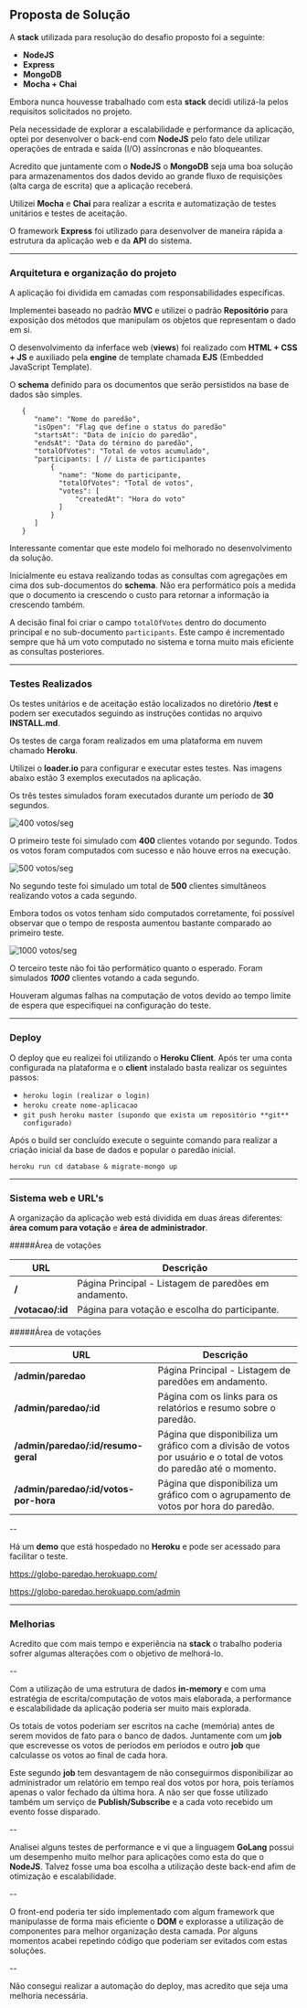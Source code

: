 ## Proposta de Solução

A **stack** utilizada para resolução do desafio proposto foi a seguinte:

+ **NodeJS**
+ **Express**
+ **MongoDB**
+ **Mocha + Chai**

Embora nunca houvesse trabalhado com esta **stack** decidi utilizá-la pelos requisitos solicitados no projeto.

Pela necessidade de explorar a escalabilidade e performance da aplicação, optei por desenvolver o back-end com **NodeJS** pelo fato dele utilizar operações de entrada e saída (I/O) assíncronas e não bloqueantes.

Acredito que juntamente com o **NodeJS** o **MongoDB** seja uma boa solução para armazenamentos dos dados devido ao grande fluxo de requisições (alta carga de escrita) que a aplicação receberá.

Utilizei **Mocha** e **Chai** para realizar a escrita e automatização de testes unitários e testes de aceitação.

O framework **Express** foi utilizado para desenvolver de maneira rápida a estrutura da aplicação web e da **API** do sistema.

---

### Arquitetura e organização do projeto

A aplicação foi dividida em camadas com responsabilidades específicas. 

Implementei baseado no padrão **MVC** e utilizei o padrão **Repositório** para exposição dos métodos que manipulam os objetos que representam o dado em si.

O desenvolvimento da inferface web (**views**) foi realizado com **HTML + CSS + JS** e auxiliado pela **engine** de template chamada **EJS** (Embedded JavaScript Template).

O **schema** definido para os documentos que serão persistidos na base de dados são simples.

```
   {
      "name": "Nome do paredão",
      "isOpen": "Flag que define o status do paredão"
      "startsAt": "Data de início do paredão",
      "endsAt": "Data do término do paredão",
      "totalOfVotes": "Total de votos acumulado",
      "participants: [ // Lista de participantes
          {
            "name": "Nome do participante,
            "totalOfVotes": "Total de votos",
            "votes": [
                "createdAt": "Hora do voto"
            ]
          }
      ]
   }
```

Interessante comentar que este modelo foi melhorado no desenvolvimento da solução.

Inicialmente eu estava realizando todas as consultas com agregações em cima dos sub-documentos do **schema**. Não era performático pois a medida que o  documento ia crescendo o custo para retornar a informação ia crescendo também.

A decisão final foi criar o campo `totalOfVotes` dentro do documento principal e no sub-documento `participants`. Este campo é incrementado sempre que há um voto computado no sistema e torna muito mais eficiente as consultas posteriores. 

---

### Testes Realizados

Os testes unitários e de aceitação estão localizados no diretório **/test** e podem ser executados seguindo as instruções contidas no arquivo **INSTALL.md**.

Os testes de carga foram realizados em uma plataforma em nuvem chamado **Heroku**. 

Utilizei o **loader.io** para configurar e executar estes testes. Nas imagens abaixo estão 3 exemplos executados na aplicação.

Os três testes simulados foram executados durante um período de **30** segundos.

![400 votos/seg](/public/img/logo.png "400 votos/seg")

O primeiro teste foi simulado com **400** clientes votando por segundo. Todos os votos foram computados com sucesso e não houve erros na execução.

![500 votos/seg](/public/img/logo.png "500 votos/seg")

No segundo teste foi simulado um total de **500** clientes simultâneos realizando votos a cada segundo. 

Embora todos os votos tenham sido computados corretamente, foi possível observar que o tempo de resposta aumentou bastante comparado ao primeiro teste.

![1000 votos/seg](/public/img/logo.png "1000 votos/seg")

O terceiro teste não foi tão performático quanto o esperado. Foram simulados ***1000*** clientes votando a cada segundo.

Houveram algumas falhas na computação de votos devido ao tempo limite de espera que especifiquei na configuração do teste.

---

### Deploy

O deploy que eu realizei foi utilizando o **Heroku Client**. Após ter uma conta configurada na plataforma e o **client** instalado basta realizar os seguintes passos:

+ `heroku login (realizar o login)`
+ `heroku create nome-aplicacao`
+ `git push heroku master (supondo que exista um repositório **git** configurado)`

Após o build ser concluído execute o seguinte comando para realizar a criação inicial da base de dados e popular o paredão inicial.

`heroku run cd database & migrate-mongo up`

---

### Sistema web e URL's

A organização da aplicação web está dividida em duas áreas diferentes: **área comum para votação** e **área de administrador**.

#####Área de votações

| URL | Descrição |
| ------ | ----------- |
| **/**   | Página Principal - Listagem de paredões em andamento. |
| **/votacao/:id** | Página para votação e escolha do participante. |

#####Área de votações

| URL | Descrição |
| ------ | ----------- |
| **/admin/paredao**   | Página Principal - Listagem de paredões em andamento. |
| **/admin/paredao/:id** | Página com os links para os relatórios e resumo sobre o paredão. |
| **/admin/paredao/:id/resumo-geral** | Página que disponibiliza um gráfico com a divisão de votos por usuário e o total de votos do paredão até o momento.|
| **/admin/paredao/:id/votos-por-hora** | Página que disponibiliza um gráfico com o agrupamento de votos por hora do paredão.|

--

Há um **demo** que está hospedado no **Heroku** e pode ser acessado para facilitar o teste.

https://globo-paredao.herokuapp.com/

https://globo-paredao.herokuapp.com/admin

---

### Melhorias

Acredito que com mais tempo e experiência na **stack** o trabalho poderia sofrer algumas alterações com o objetivo de melhorá-lo.

--

Com a utilização de uma estrutura de dados **in-memory** e com uma estratégia de escrita/computação de votos mais elaborada, a performance e escalabilidade da aplicação poderia ser muito mais explorada. 

Os totais de votos poderiam ser escritos na cache (memória) antes de serem movidos de fato para o banco de dados. Juntamente com um **job** que escrevesse os votos de períodos em períodos e outro **job** que calculasse os votos ao final de cada hora.

Este segundo **job** tem desvantagem de não conseguirmos disponibilizar ao administrador um relatório em tempo real dos votos por hora, pois teríamos apenas o valor fechado da última hora. A não ser que fosse utilizado também um serviço de **Publish/Subscribe** e a cada voto recebido um evento fosse disparado.

--

Analisei alguns testes de performance e vi que a linguagem **GoLang** possui um desempenho muito melhor para aplicações como esta do que o **NodeJS**. Talvez fosse uma boa escolha a utilização deste back-end afim de otimização e escalabilidade.

--

O front-end poderia ter sido implementado com algum framework que manipulasse de forma mais eficiente o **DOM** e explorasse a utilização de componentes para melhor organização desta camada. Por alguns momentos acabei repetindo código que poderiam ser evitados com estas soluções.

--

Não consegui realizar a automação do deploy, mas acredito que seja uma melhoria necessária.